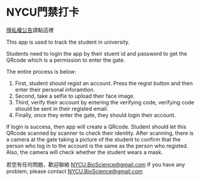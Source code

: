 # NYCU門禁打卡

[隱私權公告](https://github.com/YY87927/NYCUBSproject_android/blob/master/%E9%9A%B1%E7%A7%81%E6%AC%8A%E5%85%AC%E5%91%8A.md)請點這裡

This app is used to track the student in university.

Students need to login the app by their stuent id and password to get the QRcode which is a permission to enter the gate.

The entire process is below:
1. First, student should regist an account. Press the regist button and then enter their personal inforamtion.
2. Second, take a selfie to upload their face image.
3. Third, verify their account by entering the verifying code, verifying code should be sent in their registed email.
4. Finally, once they enter the gate, they should login their account.

If login is success, then app will create a QRcode. Student should let this QRcode scanned by scanner to check their identity.
After scanning, there is a camera at the gate taking a picture of the student to confirm that the person who log in to the account is the same as the person who registed.
Also, the camera will check whether the student wears a mask.

若您有任何問題，歡迎聯絡 NYCU.BioScience@gmail.com
If you have any problem, please contact NYCU.BioScience@gmail.com

